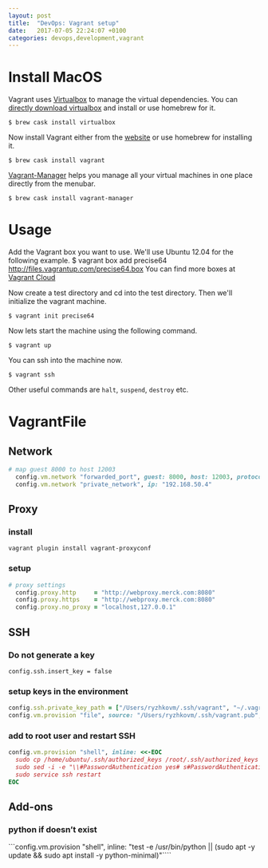 ```yaml
---
layout: post
title:  "DevOps: Vagrant setup"
date:   2017-07-05 22:24:07 +0100
categories: devops,development,vagrant
---
```


# Install MacOS
Vagrant uses [Virtualbox](https://www.virtualbox.org/) to manage the virtual dependencies. You can [directly download virtualbox](https://www.virtualbox.org/wiki/Downloads) and install or use homebrew for it.
```shell
$ brew cask install virtualbox
```

Now install Vagrant either from the [website](http://www.vagrantup.com/downloads.html) or use homebrew for installing it.
```shell
$ brew cask install vagrant
```

[Vagrant-Manager](http://vagrantmanager.com/) helps you manage all your virtual machines in one place directly from the menubar.
```shell
$ brew cask install vagrant-manager
```

# Usage
Add the Vagrant box you want to use. We'll use Ubuntu 12.04 for the following example.
$ vagrant box add precise64 http://files.vagrantup.com/precise64.box
You can find more boxes at [Vagrant Cloud](https://vagrantcloud.com/)

Now create a test directory and cd into the test directory. Then we'll initialize the vagrant machine.
```shell
$ vagrant init precise64
```

Now lets start the machine using the following command.
```shell
$ vagrant up
```

You can ssh into the machine now.
```shell
$ vagrant ssh
```

Other useful commands are ```halt```, ```suspend```, ```destroy``` etc.

# VagrantFile

## Network
```ruby
# map guest 8000 to host 12003
  config.vm.network "forwarded_port", guest: 8000, host: 12003, protocol: "tcp"
  config.vm.network "private_network", ip: "192.168.50.4"
```

## Proxy

### install

```shell
vagrant plugin install vagrant-proxyconf
```

### setup
```ruby
# proxy settings
  config.proxy.http     = "http://webproxy.merck.com:8080"
  config.proxy.https    = "http://webproxy.merck.com:8080"
  config.proxy.no_proxy = "localhost,127.0.0.1"
```

## SSH

### Do not generate a key
```config.ssh.insert_key = false```

### setup keys in the environment
```ruby
config.ssh.private_key_path = ["/Users/ryzhkovm/.ssh/vagrant", "~/.vagrant.d/insecure_private_key"]
config.vm.provision "file", source: "/Users/ryzhkovm/.ssh/vagrant.pub", destination: "~/.ssh/authorized_keys"
```
### add to root user and restart SSH
```ruby
config.vm.provision "shell", inline: <<-EOC
  sudo cp /home/ubuntu/.ssh/authorized_keys /root/.ssh/authorized_keys
  sudo sed -i -e "\\#PasswordAuthentication yes# s#PasswordAuthentication yes#PasswordAuthentication no#g" /etc/ssh/sshd_config
  sudo service ssh restart
EOC
```
## Add-ons

### python if doesn’t exist
```config.vm.provision "shell", inline: "test -e /usr/bin/python || (sudo apt -y update && sudo apt install -y python-minimal)"````
